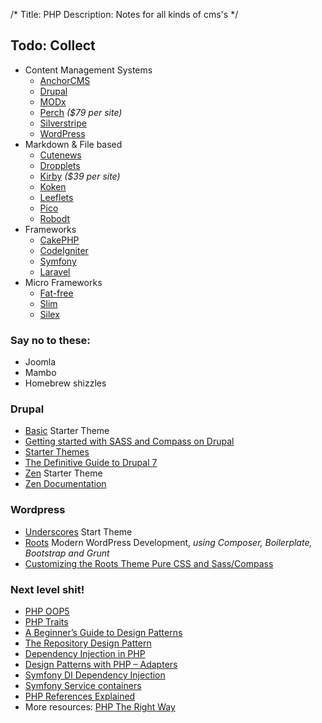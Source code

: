 /*
Title: PHP
Description: Notes for all kinds of cms's
*/


## Todo: Collect

- Content Management Systems
	- [AnchorCMS](http://anchorcms.com)
	- [Drupal](http://drupal.org/)
	- [MODx](http://modx.com/)
	- [Perch](http://grabaperch.com/) *($79 per site)*
	- [Silverstripe](http://silverstripe.com/)
	- [WordPress](http://wordpress.org/)
- Markdown & File based
	- [Cutenews](cutephp.com/)
	- [Dropplets](http://dropplets.com/)
	- [Kirby](http://getkirby.com/) *($39 per site)*
	- [Koken](http://koken.me/)
	- [Leeflets](https://leeflets.com/)
	- [Pico](http://pico.dev7studios.com/)
	- [Robodt](http://robodt.io/)
- Frameworks
	- [CakePHP](http://cakephp.org/)
	- [CodeIgniter](http://ellislab.com/codeigniter)
	- [Symfony](http://symfony.com/)
	- [Laravel](http://laravel.com/)
- Micro Frameworks
	- [Fat-free](http://fatfreeframework.com/)
	- [Slim](slimframework.com)
	- [Silex](http://silex.sensiolabs.org/)


### Say no to these:

- Joomla
- Mambo
- Homebrew shizzles


### Drupal

- [Basic](https://drupal.org/project/basic) Starter Theme
- [Getting started with SASS and Compass on Drupal](http://thejibe.com/blog/11/1/getting-started-basic-sass-and-compass-drupal)
- [Starter Themes](https://drupal.org/node/323993)
- [The Definitive Guide to Drupal 7](http://themery.com/dgd7)
- [Zen](https://drupal.org/project/zen) Starter Theme
- [Zen Documentation](https://drupal.org/node/193318)


### Wordpress

- [Underscores](http://underscores.me/) Start Theme
- [Roots](http://roots.io/) Modern WordPress Development, *using Composer, Boilerplate, Bootstrap and Grunt*
- [Customizing the Roots Theme Pure CSS and Sass/Compass](http://kalenjohnson.com/customizing-roots-sass/)


### Next level shit!

- [PHP OOP5](http://www.php.net/manual/en/language.oop5.basic.php)
- [PHP Traits](http://de3.php.net/traits)
- [A Beginner’s Guide to Design Patterns](http://net.tutsplus.com/articles/general/a-beginners-guide-to-design-patterns/)
- [The Repository Design Pattern](http://dev.tutsplus.com/tutorials/the-repository-design-pattern--net-35804)
- [Dependency Injection in PHP](http://dev.tutsplus.com/tutorials/dependency-injection-in-php--net-28146)
- [Design Patterns with PHP – Adapters](http://juniorgrossi.com/2013/design-patterns-with-php-adapters/)
- [Symfony DI Dependency Injection](http://symfony.com/doc/current/components/dependency_injection/introduction.html)
- [Symfony Service containers](http://symfony.com/doc/current/book/service_container.html)
- [PHP References Explained](http://www.php.net/manual/en/language.references.php)
- More resources: [PHP The Right Way](http://www.phptherightway.com/)
